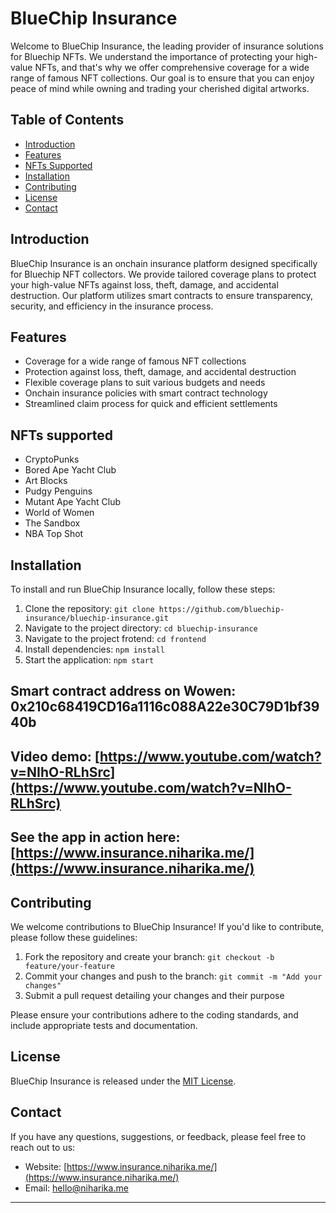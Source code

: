 # BlueChip Insurance

Welcome to BlueChip Insurance, the leading provider of insurance solutions for Bluechip NFTs. We understand the importance of protecting your high-value NFTs, and that's why we offer comprehensive coverage for a wide range of famous NFT collections. Our goal is to ensure that you can enjoy peace of mind while owning and trading your cherished digital artworks.

## Table of Contents

- [Introduction](#introduction)
- [Features](#features)
- [NFTs Supported](#NFTsSupported) 
- [Installation](#installation)
- [Contributing](#contributing)
- [License](#license)
- [Contact](#contact)

## Introduction

BlueChip Insurance is an onchain insurance platform designed specifically for Bluechip NFT collectors. We provide tailored coverage plans to protect your high-value NFTs against loss, theft, damage, and accidental destruction. Our platform utilizes smart contracts to ensure transparency, security, and efficiency in the insurance process.

## Features

- Coverage for a wide range of famous NFT collections
- Protection against loss, theft, damage, and accidental destruction
- Flexible coverage plans to suit various budgets and needs
- Onchain insurance policies with smart contract technology
- Streamlined claim process for quick and efficient settlements

## NFTs supported

- CryptoPunks
- Bored Ape Yacht Club
- Art Blocks
- Pudgy Penguins
- Mutant Ape Yacht Club
- World of Women
- The Sandbox
- NBA Top Shot

## Installation

To install and run BlueChip Insurance locally, follow these steps:

1. Clone the repository: `git clone https://github.com/bluechip-insurance/bluechip-insurance.git`
2. Navigate to the project directory: `cd bluechip-insurance`
3. Navigate to the project frotend: `cd frontend`
4. Install dependencies: `npm install`
5. Start the application: `npm start`

## Smart contract address on Wowen: 0x210c68419CD16a1116c088A22e30C79D1bf3940b

## Video demo: [https://www.youtube.com/watch?v=NIhO-RLhSrc](https://www.youtube.com/watch?v=NIhO-RLhSrc)

## See the app in action here: [https://www.insurance.niharika.me/](https://www.insurance.niharika.me/)

## Contributing

We welcome contributions to BlueChip Insurance! If you'd like to contribute, please follow these guidelines:

1. Fork the repository and create your branch: `git checkout -b feature/your-feature`
2. Commit your changes and push to the branch: `git commit -m "Add your changes"`
3. Submit a pull request detailing your changes and their purpose

Please ensure your contributions adhere to the coding standards, and include appropriate tests and documentation.

## License

BlueChip Insurance is released under the [MIT License](LICENSE).

## Contact

If you have any questions, suggestions, or feedback, please feel free to reach out to us:

- Website: [https://www.insurance.niharika.me/](https://www.insurance.niharika.me/)
- Email: hello@niharika.me

---
